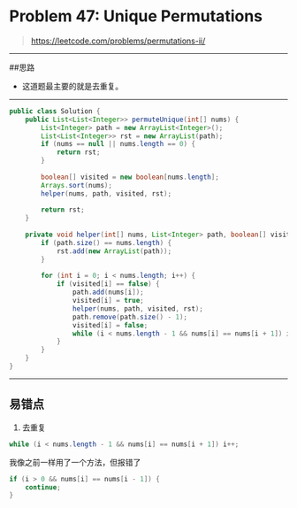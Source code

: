 # Problem 47: Unique Permutations 


> https://leetcode.com/problems/permutations-ii/

----------
##思路
* 这道题最主要的就是去重复。


-----------------------------
```java
public class Solution {
    public List<List<Integer>> permuteUnique(int[] nums) {
        List<Integer> path = new ArrayList<Integer>();
        List<List<Integer>> rst = new ArrayList(path);
        if (nums == null || nums.length == 0) {
            return rst;
        }
        
        boolean[] visited = new boolean[nums.length];
        Arrays.sort(nums);
        helper(nums, path, visited, rst);
        
        return rst;
    }
    
    private void helper(int[] nums, List<Integer> path, boolean[] visited, List<List<Integer>> rst) {
        if (path.size() == nums.length) {
            rst.add(new ArrayList(path));
        }
        
        for (int i = 0; i < nums.length; i++) {
            if (visited[i] == false) {
                path.add(nums[i]);
                visited[i] = true;
                helper(nums, path, visited, rst);
                path.remove(path.size() - 1);
                visited[i] = false;
                while (i < nums.length - 1 && nums[i] == nums[i + 1]) i++;
            }
        }
    }
}
```
-------------------------

## 易错点
1. 去重复
```java
while (i < nums.length - 1 && nums[i] == nums[i + 1]) i++;
```
我像之前一样用了一个方法，但报错了
```java
if (i > 0 && nums[i] == nums[i - 1]) {
    continue;
}
```